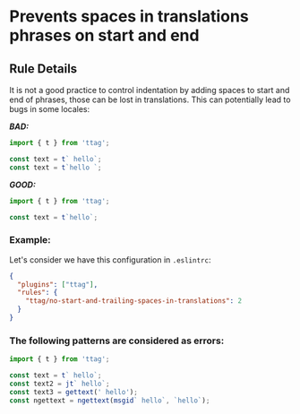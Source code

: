 # Prevents spaces in translations phrases on start and end

## Rule Details

It is not a good practice to control indentation by adding spaces to start and end of phrases, those can be lost in translations. This can potentially lead to bugs in some locales:

***BAD:***

```js
import { t } from 'ttag';

const text = t` hello`;
const text = t`hello `;
```


***GOOD:***

```js
import { t } from 'ttag';

const text = t`hello`;
```

### Example:
Let's consider we have this configuration in `.eslintrc`:

```json
{
  "plugins": ["ttag"],
  "rules": {
    "ttag/no-start-and-trailing-spaces-in-translations": 2
  }
}
```


### The following patterns are considered as errors:

```js
import { t } from 'ttag';

const text = t` hello`;
const text2 = jt` hello`;
const text3 = gettext(' hello');
const ngettext = ngettext(msgid` hello`, `hello`);
```
